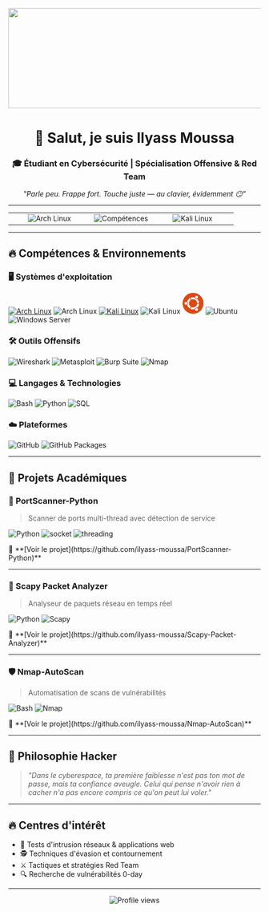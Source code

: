 <p align="center">
  <img src="Vidéo sans titre ‐ Réalisée avec Clipchamp.gif" width="800" height="200" />
</p>

<h1 align="center">👋 Salut, je suis Ilyass Moussa</h1>
<h3 align="center">🎓 Étudiant en Cybersécurité | Spécialisation Offensive & Red Team</h3>

<p align="center">
  <em>"Parle peu. Frappe fort. Touche juste — au clavier, évidemment 😏"</em>
</p>

---

<div align="center">
  <table>
    <tr>
      <td align="center" width="150">
        <img src="https://upload.wikimedia.org/wikipedia/commons/a/a5/Archlinux-icon-crystal-64.svg" width="80" alt="Arch Linux"/>
      </td>
      <td align="center">
        <img src="Capture d'écran 2025-06-14 024256.png" alt="Compétences" width="600"/>
      </td>
      <td align="center" width="150">
        <img src="https://www.kali.org/images/kali-logo.svg" width="100" alt="Kali Linux"/>
      </td>
    </tr>
  </table>
</div>

---

## 🔥 Compétences & Environnements

### 🖥️ Systèmes d'exploitation
<p>
  <a href="https://www.archlinux.org/"><img alt="Arch Linux" title="Arch Linux" src="https://github.com/cheesits456/cheesits456/raw/master/icons/arch.png" height="42"></a>
  <img src="https://img.shields.io/badge/Arch_Linux-1793D1?style=for-the-badge&logo=arch-linux&logoColor=white" alt="Arch Linux"/>
  <a href="https://www.kali.org/"><img alt="Kali Linux" title="Kali Linux" src="https://upload.wikimedia.org/wikipedia/commons/2/2b/Kali-dragon-icon.svg" height="42"></a>
  <img src="https://img.shields.io/badge/Kali_Linux-557C94?style=for-the-badge&logo=kalilinux&logoColor=white" alt="Kali Linux"/>
  <a href="https://ubuntu.com/"><img alt="Ubuntu" title="Ubuntu" src="https://raw.githubusercontent.com/github/explore/80688e429a7d4ef2fca1e82350fe8e3517d3494d/topics/ubuntu/ubuntu.png" height="42"></a>
  <img src="https://img.shields.io/badge/Ubuntu-E95420?style=for-the-badge&logo=ubuntu&logoColor=white" alt="Ubuntu"/>
  <img src="https://img.shields.io/badge/Windows_Server-0078D6?style=for-the-badge&logo=windows&logoColor=white" alt="Windows Server"/>
</p>

### 🛠️ Outils Offensifs
<p>
  <img src="https://img.shields.io/badge/Wireshark-1679A7?style=for-the-badge&logo=wireshark&logoColor=white" alt="Wireshark"/>
  <img src="https://img.shields.io/badge/Metasploit-FF0000?style=for-the-badge&logo=metasploit&logoColor=white" alt="Metasploit"/>
  <img src="https://img.shields.io/badge/Burp_Suite-F47C20?style=for-the-badge&logo=burp-suite&logoColor=black" alt="Burp Suite"/>
  <img src="https://img.shields.io/badge/Nmap-4F5D95?style=for-the-badge&logo=nmap&logoColor=white" alt="Nmap"/>
</p>

### 💻 Langages & Technologies
<p>
  <img src="https://img.shields.io/badge/Bash-4EAA25?style=for-the-badge&logo=gnu-bash&logoColor=white" alt="Bash"/>
  <img src="https://img.shields.io/badge/Python-3776AB?style=for-the-badge&logo=python&logoColor=white" alt="Python"/>
  <img src="https://img.shields.io/badge/SQL-4479A1?style=for-the-badge&logo=mysql&logoColor=white" alt="SQL"/>
</p>

### ☁️ Plateformes
<p>
  <img src="https://img.shields.io/badge/GitHub-181717?style=for-the-badge&logo=github&logoColor=white" alt="GitHub"/>
  <img src="https://img.shields.io/badge/GitHub_Packages-181717?style=for-the-badge&logo=github&logoColor=white" alt="GitHub Packages"/>
</p>

---

## 🚀 Projets Académiques

### 🔎 PortScanner-Python  
> Scanner de ports multi-thread avec détection de service  
<p>
  <img src="https://img.shields.io/badge/Python-3776AB?style=flat-square&logo=python&logoColor=white" alt="Python"/>
  <img src="https://img.shields.io/badge/socket-5C94FB?style=flat-square" alt="socket"/>
  <img src="https://img.shields.io/badge/threading-4B8F75?style=flat-square" alt="threading"/>
</p>
🔗 **[Voir le projet](https://github.com/ilyass-moussa/PortScanner-Python)**

---

### 📡 Scapy Packet Analyzer  
> Analyseur de paquets réseau en temps réel  
<p>
  <img src="https://img.shields.io/badge/Python-3776AB?style=flat-square&logo=python&logoColor=white" alt="Python"/>
  <img src="https://img.shields.io/badge/Scapy-3A8FCD?style=flat-square" alt="Scapy"/>
</p>
🔗 **[Voir le projet](https://github.com/ilyass-moussa/Scapy-Packet-Analyzer)**

---

### 🛡️ Nmap-AutoScan  
> Automatisation de scans de vulnérabilités  
<p>
  <img src="https://img.shields.io/badge/Bash-4EAA25?style=flat-square&logo=gnu-bash&logoColor=white" alt="Bash"/>
  <img src="https://img.shields.io/badge/Nmap-4F5D95?style=flat-square&logo=nmap&logoColor=white" alt="Nmap"/>
</p>
🔗 **[Voir le projet](https://github.com/ilyass-moussa/Nmap-AutoScan)**

---

## 🧠 Philosophie Hacker

> *"Dans le cyberespace, ta première faiblesse n'est pas ton mot de passe, mais ta confiance aveugle. Celui qui pense n'avoir rien à cacher n'a pas encore compris ce qu'on peut lui voler."*

---

## 🔥 Centres d'intérêt
- 🎯 Tests d'intrusion réseaux & applications web  
- 🕵️ Techniques d'évasion et contournement  
- ⚔️ Tactiques et stratégies Red Team  
- 🔍 Recherche de vulnérabilités 0-day  

---

<p align="center">
  <img src="https://komarev.com/ghpvc/?username=ilyass-moussa&label=PROFILE+VIEWS&color=0e75b6&style=flat" alt="Profile views"/>
</p>
